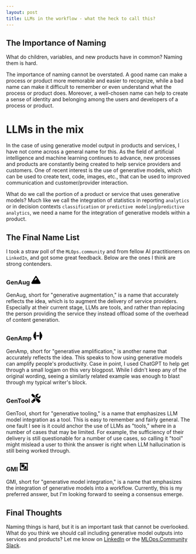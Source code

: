 ```yaml
---
layout: post
title: LLMs in the workflow - what the heck to call this?
---
```


## The Importance of Naming

What do children, variables, and new products have in common? Naming them is hard. <!--more-->

The importance of naming cannot be overstated. A good name can make a process or product more memorable and easier to recognize, while a bad name can make it difficult to remember or even understand what the process or product does. Moreover, a well-chosen name can help to create a sense of identity and belonging among the users and developers of a process or product.

# LLMs in the mix

In the case of using generative model output in products and services, I have not come across a general name for this. As the field of artificial intelligence and machine learning continues to advance, new processes and products are constantly being created to help service providers and customers. One of recent interest is the use of generative models, which can be used to create text, code, images, etc., that can be used to improved communication and customer/provider interaction.

What do we call the portion of a product or service that uses generative models? Much like we call the integration of statistics in reporting `analytics` or in decision contexts `classification` or `predictive modeling`/`predictive analytics`, we need a name for the integration of generative models within a product.


## The Final Name List

I took a straw poll of the `MLOps.community` and from fellow AI practitioners on `LinkedIn`, and got some great feedback. Below are the ones I think are strong contenders.

### GenAug <img src="../artifacts/mountain-solid.png" width=25 height=25>

GenAug, short for "generative augmentation," is a name that accurately reflects the idea, which is to augment the delivery of service providers. Especially at their current stage, LLMs are tools, and rather than replacing the person providing the service they instead offload some of the overhead of content generation.

### GenAmp <img src="../artifacts/dumbbell-solid.png" width=25 height=25>

GenAmp, short for "generative amplification," is another name that accurately reflects the idea. This speaks to how using generative models can amplify people's productivity. Case in point, I used ChatGPT to help get through a small logjam on this very blogpost. While I didn't keep any of the original wording, seeing a similarly related example was enough to blast through my typical writer's block.

### GenTool <img src="../artifacts/screwdriver-wrench-solid.png" width=25 height=25>

GenTool, short for "generative tooling," is a name that emphasizes LLM model integration as a tool. This is easy to remember and fairly general. The one fault I see is it could anchor the use of LLMs as "tools," where in a number of cases that may be limited. For example, the sufficiency of their delivery is still questionable for a number of use cases, so calling it "tool" might mislead a user to think the answer is right when LLM hallucination is still being worked through.

### GMI <img src="../artifacts/object-group-regular.png" width=25 height=25>


GMI, short for "generative model integration," is a name that emphasizes the integration of generative models into a workflow. Currently, this is my preferred answer, but I'm looking forward to seeing a consensus emerge.

## Final Thoughts

Naming things is hard, but it is an important task that cannot be overlooked. What do you think we should call including generative model outputs into services and products? Let me know on [LinkedIn](https://www.linkedin.com/posts/thomaseroderick_generativeinteraction-activity-7060654225453707264-puU2) or the [MLOps.Community Slack](https://mlops.community/slack/).
